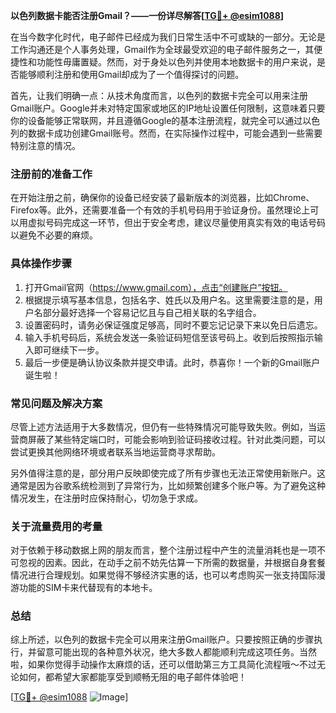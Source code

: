 **以色列数据卡能否注册Gmail？——一份详尽解答[[TG💪+ @esim1088](https://t.me/s/esim1088)]**

在当今数字化时代，电子邮件已经成为我们日常生活中不可或缺的一部分。无论是工作沟通还是个人事务处理，Gmail作为全球最受欢迎的电子邮件服务之一，其便捷性和功能性毋庸置疑。然而，对于身处以色列并使用本地数据卡的用户来说，是否能够顺利注册和使用Gmail却成为了一个值得探讨的问题。

首先，让我们明确一点：从技术角度而言，以色列的数据卡完全可以用来注册Gmail账户。Google并未对特定国家或地区的IP地址设置任何限制，这意味着只要你的设备能够正常联网，并且遵循Google的基本注册流程，就完全可以通过以色列的数据卡成功创建Gmail账号。然而，在实际操作过程中，可能会遇到一些需要特别注意的情况。

### **注册前的准备工作**

在开始注册之前，确保你的设备已经安装了最新版本的浏览器，比如Chrome、Firefox等。此外，还需要准备一个有效的手机号码用于验证身份。虽然理论上可以用虚拟号码完成这一环节，但出于安全考虑，建议尽量使用真实有效的电话号码以避免不必要的麻烦。

### **具体操作步骤**

1. 打开Gmail官网（https://www.gmail.com），点击“创建账户”按钮。
2. 根据提示填写基本信息，包括名字、姓氏以及用户名。这里需要注意的是，用户名部分最好选择一个容易记忆且与自己相关联的名字组合。
3. 设置密码时，请务必保证强度足够高，同时不要忘记记录下来以免日后遗忘。
4. 输入手机号码后，系统会发送一条验证码短信至该号码上。收到后按照指示输入即可继续下一步。
5. 最后一步便是确认协议条款并提交申请。此时，恭喜你！一个新的Gmail账户诞生啦！

### **常见问题及解决方案**

尽管上述方法适用于大多数情况，但仍有一些特殊情况可能导致失败。例如，当运营商屏蔽了某些特定端口时，可能会影响到验证码接收过程。针对此类问题，可以尝试更换其他网络环境或者联系当地运营商寻求帮助。

另外值得注意的是，部分用户反映即使完成了所有步骤也无法正常使用新账户。这通常是因为谷歌系统检测到了异常行为，比如频繁创建多个账户等。为了避免这种情况发生，在注册时应保持耐心，切勿急于求成。

### **关于流量费用的考量**

对于依赖于移动数据上网的朋友而言，整个注册过程中产生的流量消耗也是一项不可忽视的因素。因此，在动手之前不妨先估算一下所需的数据量，并根据自身套餐情况进行合理规划。如果觉得不够经济实惠的话，也可以考虑购买一张支持国际漫游功能的SIM卡来代替现有的本地卡。

### **总结**

综上所述，以色列的数据卡完全可以用来注册Gmail账户。只要按照正确的步骤执行，并留意可能出现的各种意外状况，绝大多数人都能顺利完成这项任务。当然啦，如果你觉得手动操作太麻烦的话，还可以借助第三方工具简化流程哦～不过无论如何，都希望大家都能享受到顺畅无阻的电子邮件体验吧！

[[TG💪+ @esim1088](https://t.me/s/esim1088) ![Image](https://i.postimg.cc/4NQfJmqS/Snipaste-2025-05-13-00-14-12.png)]